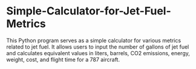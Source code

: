# Simple-Calculator-for-Jet-Fuel-Metrics
This Python program serves as a simple calculator for various metrics related to jet fuel. It allows users to input the number of gallons of jet fuel and calculates equivalent values in liters, barrels, CO2 emissions, energy, weight, cost, and flight time for a 787 aircraft.
